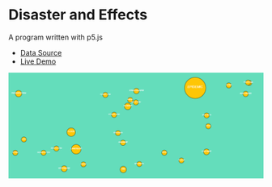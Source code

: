 # Disaster and Effects

A program written with p5.js

* [Data Source](http://www.desinventar.net/DesInventar/profiletab.jsp?countrycode=npl)
* [Live Demo](http://adityathebe.github.io/disaster_vis_nepal)

![Screenshot](disaster_vis_nepal.png "Screenshot")
